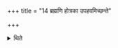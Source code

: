 +++
title = "14 ब्रह्मणि होत्रका उपहवमिच्छन्ते"

+++

<details><summary>थिते</summary>

ब्रह्मणि होत्रका उपहवमिच्छन्ते १४
</details>
